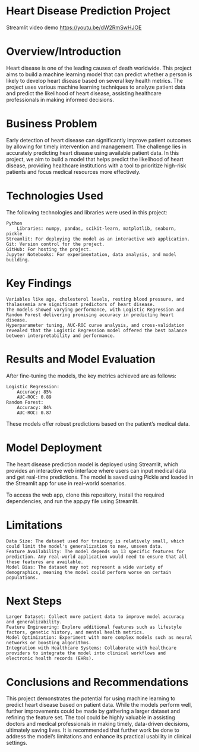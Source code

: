 # Heart Disease Prediction Project
Streamlit video demo
https://youtu.be/dW2RmSwHJOE

# Overview/Introduction
Heart disease is one of the leading causes of death worldwide. This project aims to build a machine learning model that can predict whether a person is likely to develop heart disease based on several key health metrics. The project uses various machine learning techniques to analyze patient data and predict the likelihood of heart disease, assisting healthcare professionals in making informed decisions.

# Business Problem
Early detection of heart disease can significantly improve patient outcomes by allowing for timely intervention and management. The challenge lies in accurately predicting heart disease using available patient data. In this project, we aim to build a model that helps predict the likelihood of heart disease, providing healthcare institutions with a tool to prioritize high-risk patients and focus medical resources more effectively.

# Technologies Used
The following technologies and libraries were used in this project:

    Python
        Libraries: numpy, pandas, scikit-learn, matplotlib, seaborn, pickle
    Streamlit: For deploying the model as an interactive web application.
    Git: Version control for the project.
    GitHub: For hosting the project.
    Jupyter Notebooks: For experimentation, data analysis, and model building.

  # Key Findings
    Variables like age, cholesterol levels, resting blood pressure, and thalassemia are significant predictors of heart disease.
    The models showed varying performance, with Logistic Regression and Random Forest delivering promising accuracy in predicting heart disease.
    Hyperparameter tuning, AUC-ROC curve analysis, and cross-validation revealed that the Logistic Regression model offered the best balance between interpretability and performance.

# Results and Model Evaluation
After fine-tuning the models, the key metrics achieved are as follows:

    Logistic Regression:
        Accuracy: 85%
        AUC-ROC: 0.89
    Random Forest:
        Accuracy: 84%
        AUC-ROC: 0.87

These models offer robust predictions based on the patient’s medical data.

# Model Deployment
The heart disease prediction model is deployed using Streamlit, which provides an interactive web interface where users can input medical data and get real-time predictions. The model is saved using Pickle and loaded in the Streamlit app for use in real-world scenarios.

To access the web app, clone this repository, install the required dependencies, and run the app.py file using Streamlit.

# Limitations
    Data Size: The dataset used for training is relatively small, which could limit the model's generalization to new, unseen data.
    Feature Availability: The model depends on 13 specific features for prediction. Any real-world application would need to ensure that all these features are available.
    Model Bias: The dataset may not represent a wide variety of demographics, meaning the model could perform worse on certain populations.


# Next Steps
    Larger Dataset: Collect more patient data to improve model accuracy and generalizability.
    Feature Engineering: Explore additional features such as lifestyle factors, genetic history, and mental health metrics.
    Model Optimization: Experiment with more complex models such as neural networks or boosting algorithms.
    Integration with Healthcare Systems: Collaborate with healthcare providers to integrate the model into clinical workflows and electronic health records (EHRs).

# Conclusions and Recommendations

This project demonstrates the potential for using machine learning to predict heart disease based on patient data. While the models perform well, further improvements could be made by gathering a larger dataset and refining the feature set. The tool could be highly valuable in assisting doctors and medical professionals in making timely, data-driven decisions, ultimately saving lives. It is recommended that further work be done to address the model’s limitations and enhance its practical usability in clinical settings.

